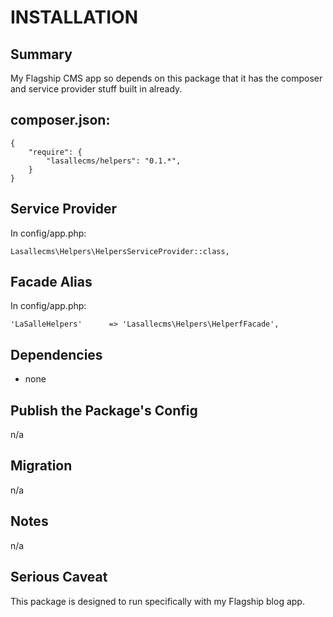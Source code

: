 # INSTALLATION

## Summary 
My Flagship CMS app so depends on this package that it has the composer and service provider stuff built in already. 


## composer.json:

```
{
    "require": {
        "lasallecms/helpers": "0.1.*",
    }
}
```


## Service Provider

In config/app.php:
```
Lasallecms\Helpers\HelpersServiceProvider::class,
```


## Facade Alias

In config/app.php:
```
'LaSalleHelpers'      => 'Lasallecms\Helpers\HelperfFacade',
```


## Dependencies
* none


## Publish the Package's Config

n/a

## Migration

n/a

## Notes

n/a


## Serious Caveat 

This package is designed to run specifically with my Flagship blog app.